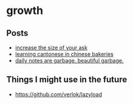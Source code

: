 # growth

## Posts

<!-- TOC -->
<ul>
<li><a href="posts/47-increase-the-size-of-your-ask.md">increase the size of your ask</a></li>
<li><a href="posts/48-chinese-bakeries-vs-flashcards.md">learning cantonese in chinese bakeries</a></li>
<li><a href="posts/49-daily-notes-are-garbage.md">daily notes are garbage. beautiful garbage.</a></li>
</ul>
<!-- ENDTOC -->

## Things I might use in the future

* https://github.com/verlok/lazyload
